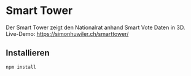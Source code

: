 # Smart Tower
Der Smart Tower zeigt den Nationalrat anhand Smart Vote Daten in 3D. Live-Demo: https://simonhuwiler.ch/smarttower/

## Installieren
`npm install`